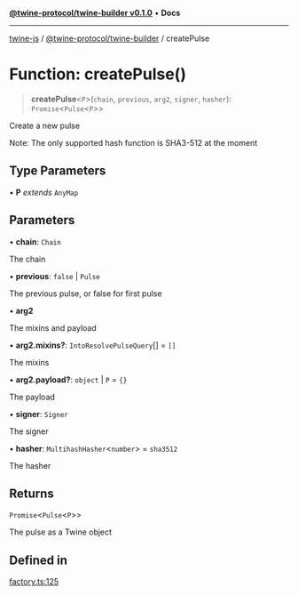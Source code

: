 [**@twine-protocol/twine-builder v0.1.0**](../index.md) • **Docs**

***

[twine-js](../../../index.md) / [@twine-protocol/twine-builder](../index.md) / createPulse

# Function: createPulse()

> **createPulse**\<`P`\>(`chain`, `previous`, `arg2`, `signer`, `hasher`): `Promise`\<`Pulse`\<`P`\>\>

Create a new pulse

Note: The only supported hash function is SHA3-512 at the moment

## Type Parameters

• **P** *extends* `AnyMap`

## Parameters

• **chain**: `Chain`

The chain

• **previous**: `false` \| `Pulse`

The previous pulse, or false for first pulse

• **arg2**

The mixins and payload

• **arg2.mixins?**: `IntoResolvePulseQuery`[] = `[]`

The mixins

• **arg2.payload?**: `object` \| `P` = `{}`

The payload

• **signer**: `Signer`

The signer

• **hasher**: `MultihashHasher`\<`number`\> = `sha3512`

The hasher

## Returns

`Promise`\<`Pulse`\<`P`\>\>

The pulse as a Twine object

## Defined in

[factory.ts:125](https://github.com/twine-protocol/twine-js/blob/fb5041c7a2da4a796f653066248604ca1c5dccc6/packages/twine-builder/src/factory.ts#L125)
